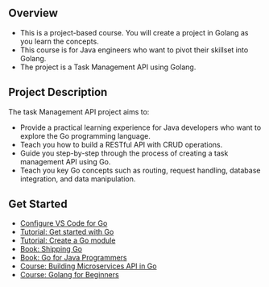 ## Overview
- This is a project-based course. You will create a project in Golang as you learn the concepts.
- This course is for Java engineers who want to pivot their skillset into Golang.
- The project is a Task Management API using Golang.

## Project Description
The task Management API project aims to:
- Provide a practical learning experience for Java developers who want to explore the Go programming language.
- Teach you how to build a RESTful API with CRUD operations. 
- Guide you step-by-step through the process of creating a task management API using Go.
- Teach you key Go concepts such as routing, request handling, database integration, and data manipulation.

## Get Started
- [Configure VS Code for Go](https://learn.microsoft.com/en-us/azure/developer/go/configure-visual-studio-code)
- [Tutorial: Get started with Go](https://go.dev/doc/tutorial/getting-started)
- [Tutorial: Create a Go module](https://go.dev/doc/tutorial/create-module)
- [Book: Shipping Go](https://learning.oreilly.com/library/view/shipping-go/9781617299506/)
- [Book: Go for Java Programmers](https://learning.oreilly.com/library/view/go-for-java/9781484271995/)
- [Course: Building Microservices API in Go](https://learning.oreilly.com/videos/building-microservices-api/9781805124429/)
- [Course: Golang for Beginners](https://www.youtube.com/watch?v=yyUHQIec83I)
